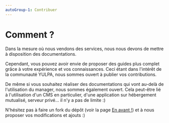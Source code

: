 ```yaml
---
autoGroup-1: Contribuer
---
```


# Comment ?

Dans la mesure où nous vendons des services, nous nous devons de mettre
à disposition des documentations.

Cependant, vous pouvez avoir envie de proposer des guides plus complet
grâce à votre expérience et vos connaissances. Ceci étant dans l'intérêt
de la communauté YULPA, nous sommes ouvert à publier vos contributions.

De même si vous souhaitez réaliser des documentations qui vont au-delà
de l'utilisation du manager, nous sommes également ouvert. Cela
peut-être lié à l'utilisation d'un CMS en particulier, d'une application
sur hébergement mutualisé, serveur privé... il n'y a pas de limite :)

N'hésitez pas à faire un fork du dépôt (voir la page
[En avant !](contribuer-en-avant.md)) et à nous proposer vos modifications et
ajouts :)
